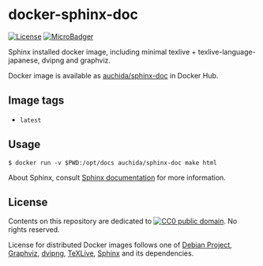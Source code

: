 # docker-sphinx-doc

[![License](https://img.shields.io/github/license/uchida/docker-sphinx-doc.svg?maxAge=2592000)](https://tldrlegal.com/license/creative-commons-cc0-1.0-universal)
[![MicroBadger](https://images.microbadger.com/badges/image/auchida/sphinx-doc.svg)](http://microbadger.com/images/auchida/sphinx-doc)

Sphinx installed docker image, including minimal texlive + texlive-language-japanese, dvipng and graphviz.

Docker image is available as [auchida/sphinx-doc](https://hub.docker.com/r/auchida/sphinx-doc/) in Docker Hub.

## Image tags

- `latest`

## Usage

```console
$ docker run -v $PWD:/opt/docs auchida/sphinx-doc make html
```

About Sphinx, consult [Sphinx documentation](http://www.sphinx-doc.org/en/stable/) for more information.

## License

Contents on this repository are dedicated to [![CC0 public domain](http://i.creativecommons.org/p/zero/1.0/80x15.png "CC0 public domain")](https://creativecommons.org/publicdomain/zero/1.0/).
No rights reserved.

License for distributed Docker images follows one of [Debian Project](https://www.debian.org/legal/licenses/), [Graphviz](http://www.graphviz.org/License.php), [dvipng](https://www.ctan.org/pkg/dvipng), [TeXLive](https://www.tug.org/texlive/copying.html), [Sphinx](https://github.com/sphinx-doc/sphinx/blob/master/LICENSE) and its dependencies.
